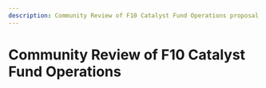 ```yaml
---
description: Community Review of F10 Catalyst Fund Operations proposal
---
```


# Community Review of F10 Catalyst Fund Operations

